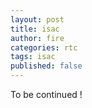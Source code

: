 ```yaml
---
layout: post
title: isac
author: fire
categories: rtc
tags: isac
published: false
---
```


To be continued !